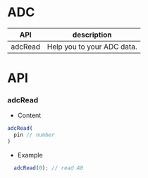 # ADC


| API | description |
| --- | --- |
| adcRead | Help you to your ADC data. |

# API 


### adcRead
* Content

``` js
adcRead(
  pin // number
)
```

* Example

``` js
  adcRead(0); // read A0
```